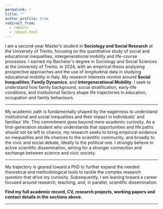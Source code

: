 ```yaml
---
permalink: /
title: ""
author_profile: true
redirect_from: 
  - /about/
  - /about.html
---
```

I am a second-year Master’s student in **Sociology and Social Research** at the University of Trento, focusing on the quantitative study of social and educational inequalities, intergenerational mobility and life-course processes. I earned my Bachelor's degree in Sociology and Social Sciences at the University of Trento, in 2024, with an empirical thesis analysing prospective approaches and the use of longitudinal data in studying educational mobility in Italy.
My research interests revolve around **Social Inequalities**, **Family Dynamics**, and **Intergenerational Mobility**. I seek to understand how family background, social stratification, early-life conditions, and institutional factors shape life trajectories in education, occupation and family behaviours.

---
My academic path is fundamentally shaped by the eagerness to understand institutional and social inequalities and their impact in individuals' and families' life. This commitment goes beyond mere academic curiosity. As a first-generation student who understands that opportunities and life paths should not be left to chance, my research seeks to bring empirical evidence on inequalities and life chances to the scientific community, and broadly to the civic and social debate, ideally to the political one.
I strongly believe in active scientific dissemination, aiming for a stronger connection and exchange between science and civic society.

---
My trajectory is geared toward a PhD to further expand the needed theoretical and methodological tools to tackle the complex research question that drive my curiosity. Subsequently, I am leaning toward a career focused around research, teaching, and, in parallel, scientific dissemination.


**Find my full academic record, CV, research projects, working papers and contact details in the sections above.**

---




